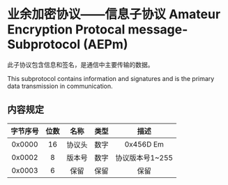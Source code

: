# 业余加密协议——信息子协议 Amateur Encryption Protocal message-Subprotocol (AEPm)
此子协议包含信息和签名，是通信中主要传输的数据。

This subprotocol contains information and signatures and is the primary data transmission in communication.

## 内容规定
| 字节序号 | 位数 | 名称 | 类型 | 描述 |
|:-------:|:----:|:---:|:----:|:----:|
| 0x0000 | 16  | 协议头 | 数字 |0x456D Em|
| 0x0002 | 8     |版本号|数字|协议版本号1~255|
| 0x0003 | 6     |保留  |保留  |保留|
